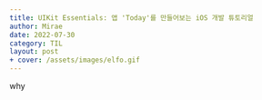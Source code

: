 ```yaml
---
title: UIKit Essentials: 앱 'Today'를 만들어보는 iOS 개발 튜토리얼
author: Mirae
date: 2022-07-30
category: TIL
layout: post
+ cover: /assets/images/elfo.gif
---
```


why
